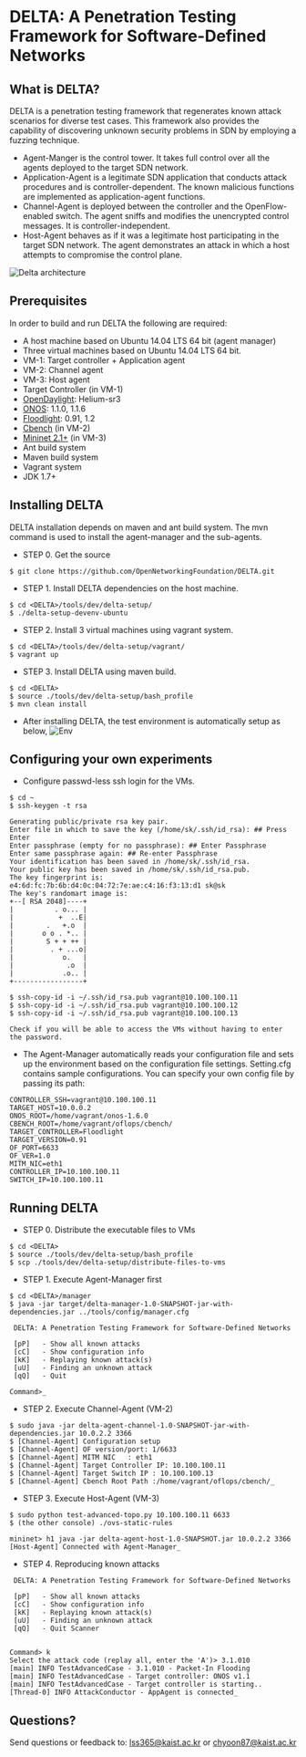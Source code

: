 # DELTA: A Penetration Testing Framework for Software-Defined Networks

## What is DELTA?
DELTA is a penetration testing framework that regenerates known attack scenarios for diverse test cases. This framework also provides the capability of discovering unknown security problems in SDN by employing a fuzzing technique.

+ Agent-Manger is the control tower. It takes full control over all the agents deployed to the target SDN network.
+ Application-Agent is a legitimate SDN application that conducts attack procedures and is controller-dependent. The known malicious functions are implemented as application-agent functions.
+ Channel-Agent is deployed between the controller and the OpenFlow-enabled switch. The agent sniffs and modifies the unencrypted control messages. It is controller-independent.
+ Host-Agent behaves as if it was a legitimate host participating in the target SDN network. The agent demonstrates an attack in which a host attempts to compromise the control plane.

![Delta architecture](http://143.248.53.145/research/delta/arch.png)

## Prerequisites
In order to build and run DELTA the following are required:
+ A host machine based on Ubuntu 14.04 LTS 64 bit (agent manager)
+ Three virtual machines based on Ubuntu 14.04 LTS 64 bit.
 + VM-1: Target controller + Application agent
 + VM-2: Channel agent
 + VM-3: Host agent
+ Target Controller (in VM-1)
 + [OpenDaylight](https://www.opendaylight.org/downloads): Helium-sr3
 + [ONOS](https://wiki.onosproject.org/display/ONOS/Downloads): 1.1.0, 1.1.6
 + [Floodlight](http://www.projectfloodlight.org/download/): 0.91, 1.2
+ [Cbench](https://floodlight.atlassian.net/wiki/display/floodlightcontroller/Cbench) (in VM-2)
+ [Mininet 2.1+](http://mininet.org/download/) (in VM-3)
+ Ant build system
+ Maven build system
+ Vagrant system
+ JDK 1.7+

## Installing DELTA
DELTA installation depends on maven and ant build system. The mvn command is used to install the agent-manager and the sub-agents.

+ STEP 0. Get the source
```
$ git clone https://github.com/OpenNetworkingFoundation/DELTA.git
```

+ STEP 1. Install DELTA dependencies on the host machine.

```
$ cd <DELTA>/tools/dev/delta-setup/
$ ./delta-setup-devenv-ubuntu
```

+ STEP 2. Install 3 virtual machines using vagrant system.

```
$ cd <DELTA>/tools/dev/delta-setup/vagrant/
$ vagrant up
```

+ STEP 3. Install DELTA using maven build.

```
$ cd <DELTA>
$ source ./tools/dev/delta-setup/bash_profile
$ mvn clean install
```


+ After installing DELTA, the test environment is automatically setup as below,
![Env](http://143.248.53.145/research/delta/env.png)

## Configuring your own experiments
+ Configure passwd-less ssh login for the VMs.

```
$ cd ~
$ ssh-keygen -t rsa

Generating public/private rsa key pair.
Enter file in which to save the key (/home/sk/.ssh/id_rsa): ## Press Enter
Enter passphrase (empty for no passphrase): ## Enter Passphrase 
Enter same passphrase again: ## Re-enter Passphrase
Your identification has been saved in /home/sk/.ssh/id_rsa.
Your public key has been saved in /home/sk/.ssh/id_rsa.pub.
The key fingerprint is:
e4:6d:fc:7b:6b:d4:0c:04:72:7e:ae:c4:16:f3:13:d1 sk@sk
The key's randomart image is:
+--[ RSA 2048]----+
|          . o... |
|           +  ..E|
|        .   +.o  |
|       o o . *.. |
|        S + + ++ |
|         . + ...o|
|            o.   |
|             .o  |
|            .o.. |
+-----------------+

$ ssh-copy-id -i ~/.ssh/id_rsa.pub vagrant@10.100.100.11
$ ssh-copy-id -i ~/.ssh/id_rsa.pub vagrant@10.100.100.12
$ ssh-copy-id -i ~/.ssh/id_rsa.pub vagrant@10.100.100.13

Check if you will be able to access the VMs without having to enter the password.
```

+ The Agent-Manager automatically reads your configuration file and sets up the environment based on the configuration file settings. Setting.cfg contains sample configurations. You can specify your own config file by passing its path:
```
CONTROLLER_SSH=vagrant@10.100.100.11
TARGET_HOST=10.0.0.2
ONOS_ROOT=/home/vagrant/onos-1.6.0
CBENCH_ROOT=/home/vagrant/oflops/cbench/
TARGET_CONTROLLER=Floodlight
TARGET_VERSION=0.91
OF_PORT=6633
OF_VER=1.0
MITM_NIC=eth1
CONTROLLER_IP=10.100.100.11
SWITCH_IP=10.100.100.11
```


## Running DELTA
+ STEP 0. Distribute the executable files to VMs

```
$ cd <DELTA>
$ source ./tools/dev/delta-setup/bash_profile
$ scp ./tools/dev/delta-setup/distribute-files-to-vms
```


+ STEP 1. Execute Agent-Manager first
```
$ cd <DELTA>/manager
$ java -jar target/delta-manager-1.0-SNAPSHOT-jar-with-dependencies.jar ../tools/config/manager.cfg

 DELTA: A Penetration Testing Framework for Software-Defined Networks

 [pP]	- Show all known attacks
 [cC]	- Show configuration info
 [kK]	- Replaying known attack(s)
 [uU]	- Finding an unknown attack
 [qQ]	- Quit

Command>_
```

+ STEP 2. Execute Channel-Agent (VM-2)
```
$ sudo java -jar delta-agent-channel-1.0-SNAPSHOT-jar-with-dependencies.jar 10.0.2.2 3366
$ [Channel-Agent] Configuration setup
$ [Channel-Agent] OF version/port: 1/6633
$ [Channel-Agent] MITM NIC   : eth1
$ [Channel-Agent] Target Controller IP: 10.100.100.11
$ [Channel-Agent] Target Switch IP : 10.100.100.13
$ [Channel-Agent] Cbench Root Path :/home/vagrant/oflops/cbench/_
```

+ STEP 3. Execute Host-Agent (VM-3)
```
$ sudo python test-advanced-topo.py 10.100.100.11 6633
$ (the other console) ./ovs-static-rules

mininet> h1 java -jar delta-agent-host-1.0-SNAPSHOT.jar 10.0.2.2 3366
[Host-Agent] Connected with Agent-Manager_
```

+ STEP 4. Reproducing known attacks
```
 DELTA: A Penetration Testing Framework for Software-Defined Networks

 [pP]	- Show all known attacks
 [cC]	- Show configuration info
 [kK]	- Replaying known attack(s)
 [uU]	- Finding an unknown attack
 [qQ]	- Quit Scanner


Command> k
Select the attack code (replay all, enter the 'A')> 3.1.010
[main] INFO TestAdvancedCase - 3.1.010 - Packet-In Flooding
[main] INFO TestAdvancedCase - Target controller: ONOS v1.1
[main] INFO TestAdvancedCase - Target controller is starting..
[Thread-0] INFO AttackConductor - AppAgent is connected_
```


## Questions?
Send questions or feedback to: lss365@kaist.ac.kr or chyoon87@kaist.ac.kr
